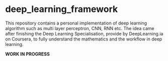 # deep_learning_framework
This repository contains a personal implementation of deep learning algorithm such as multi layer perceptron, CNN, RNN etc. The idea came after finishing the Deep Learning Specialisation, provide by DeepLearning.ia on Coursera, to fully understand the mathematics and the workflow in deep learning.

**WORK IN PROGRESS**
